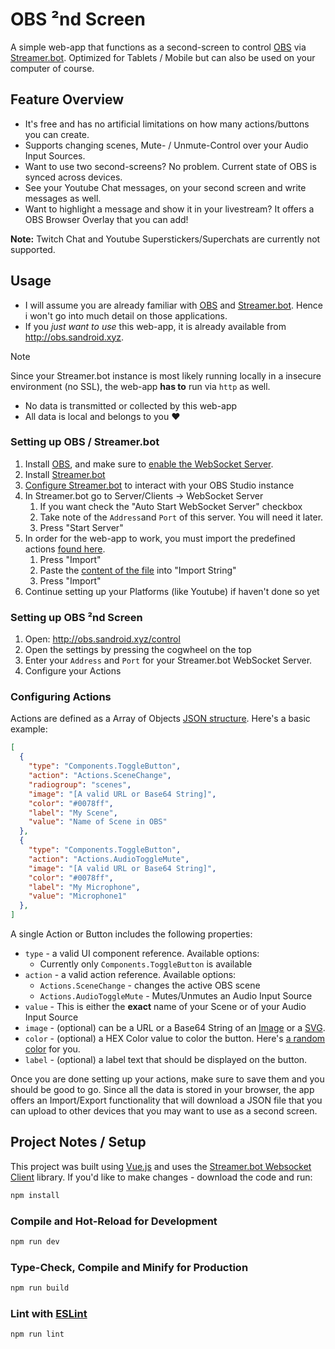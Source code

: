 # OBS ²nd Screen

A simple web-app that functions as a second-screen to control [OBS](https://obsproject.com/) via [Streamer.bot](https://streamer.bot/).
Optimized for Tablets / Mobile but can also be used on your computer of course.



## Feature Overview

* It's free and has no artificial limitations on how many actions/buttons you can create.
* Supports changing scenes, Mute- / Unmute-Control over your Audio Input Sources.
* Want to use two second-screens? No problem. Current state of OBS is synced across devices.
* See your Youtube Chat messages, on your second screen and write messages as well.
* Want to highlight a message and show it in your livestream? It offers a OBS Browser Overlay that you can add!



**Note:** Twitch Chat and Youtube Superstickers/Superchats are currently not supported.



## Usage

* I will assume you are already familiar with [OBS](https://obsproject.com/) and [Streamer.bot](https://streamer.bot/). Hence i won't go into much detail on those applications.
* If you *just want to use* this web-app, it is already available from http://obs.sandroid.xyz.



> [!NOTE]
> Since your Streamer.bot instance is most likely running locally in a insecure environment (no SSL),
> the web-app **has to** run via `http` as well.
>
> * No data is transmitted or collected by this web-app 
> * All data is local and belongs to you ❤️

### Setting up OBS / Streamer.bot

1. Install [OBS](https://obsproject.com/), and make sure to [enable the WebSocket Server](https://obsproject.com/kb/remote-control-guide).
2. Install [Streamer.bot](https://streamer.bot/)
3. [Configure Streamer.bot](https://docs.streamer.bot/guide/broadcasters/obs-studio) to interact with your OBS Studio instance
4. In Streamer.bot go to Server/Clients → WebSocket Server
   1. If you want check the "Auto Start WebSocket Server" checkbox
   2. Take note of the `Address`and `Port` of this server. You will need it later.
   3. Press "Start Server"
5. In order for the web-app to work, you must import the predefined actions [found here](https://github.com/sandroidmusic/obs-2nd-Screen/blob/main/streamerbot-actions).
   1. Press "Import"
   2. Paste the [content of the file](https://github.com/sandroidmusic/obs-2nd-Screen/blob/main/streamerbot-actions) into "Import String"
   3. Press "Import"
6. Continue setting up your Platforms (like Youtube) if haven't done so yet



### Setting up OBS ²nd Screen

1. Open: http://obs.sandroid.xyz/control 
2. Open the settings by pressing the cogwheel on the top
3. Enter your `Address` and `Port` for your Streamer.bot WebSocket Server.
4. Configure your Actions



### Configuring Actions

Actions are defined as a Array of Objects [JSON structure](https://developer.mozilla.org/en-US/docs/Learn_web_development/Core/Scripting/JSON). Here's a basic example:

```json
[
  {
    "type": "Components.ToggleButton",
    "action": "Actions.SceneChange",
    "radiogroup": "scenes",
    "image": "[A valid URL or Base64 String]",
    "color": "#0078ff",
    "label": "My Scene",
    "value": "Name of Scene in OBS"
  },
  {
    "type": "Components.ToggleButton",
    "action": "Actions.AudioToggleMute",
    "image": "[A valid URL or Base64 String]",
    "color": "#0078ff",
    "label": "My Microphone",
    "value": "Microphone1"
  },
]
```

A single Action or Button includes the following properties:

* `type` - a valid UI component reference.
  Available options:
  * Currently only `Components.ToggleButton` is available
* `action` - a valid action reference.
  Available options:
  * `Actions.SceneChange` - changes the active OBS scene
  * `Actions.AudioToggleMute` - Mutes/Unmutes an Audio Input Source
* `value` - This is either the **exact** name of your Scene or of your Audio Input Source
* `image` - (optional) can be a URL or a Base64 String of an [Image](https://base64.guru/converter/encode/image) or a [SVG](https://base64.guru/converter/encode/image/svg). 
* `color` - (optional) a HEX Color value to color the button. Here's [a random color](https://hue.tools/info?format=hex) for you.
* `label` - (optional) a label text that should be displayed on the button.



Once you are done setting up your actions, make sure to save them and you should be good to go.
Since all the data is stored in your browser, the app offers an Import/Export functionality that will download a JSON file that you can upload to other devices that you may want to use as a second screen.



## Project Notes / Setup

This project was built using [Vue.js](https://vuejs.org/) and uses the [Streamer.bot Websocket Client](https://streamerbot.github.io/client/) library.
If you'd like to make changes - download the code and run:

```sh
npm install
```

### Compile and Hot-Reload for Development

```sh
npm run dev
```

### Type-Check, Compile and Minify for Production

```sh
npm run build
```

### Lint with [ESLint](https://eslint.org/)

```sh
npm run lint
```
